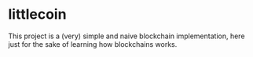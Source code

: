 # littlecoin

This project is a (very) simple and naive blockchain implementation, here just for the sake of learning how blockchains works.
